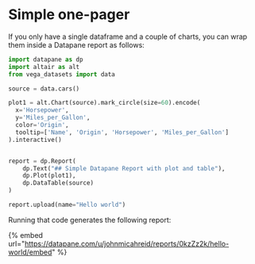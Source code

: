# Simple one-pager

If you only have a single dataframe and a couple of charts, you can wrap them inside a Datapane report as follows:&#x20;

```python
import datapane as dp
import altair as alt
from vega_datasets import data

source = data.cars()

plot1 = alt.Chart(source).mark_circle(size=60).encode(
  x='Horsepower',
  y='Miles_per_Gallon',
  color='Origin',
  tooltip=['Name', 'Origin', 'Horsepower', 'Miles_per_Gallon']
).interactive()


report = dp.Report(
    dp.Text("## Simple Datapane Report with plot and table"),
    dp.Plot(plot1),
    dp.DataTable(source)
)

report.upload(name="Hello world")
```

Running that code generates the following report:&#x20;

{% embed url="https://datapane.com/u/johnmicahreid/reports/0kzZz2k/hello-world/embed" %}
